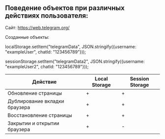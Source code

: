 ## Поведение объектов при различных действиях пользователя:

Сайт: https://web.telegram.org/

Созданные объекты: 

localStorage.setItem("telegramData", JSON.stringify({username: "exampleUser", chatId: "123456789"}));

sessionStorage.setItem("telegramData2", JSON.stringify({username: "exampleUser2", chatId: "123456789"}));

| Действие | Local Storage | Session Storage |
|-----|----------|---------|
|Обновление страницы| + | + |
|Дублирование вкладки браузера| + | + |
|Восстановление страницы| + | + |
|Закрытии и открытии браузера| + | - |